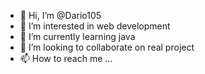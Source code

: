 - 👋 Hi, I’m @Dario105
- 👀 I’m interested in web development
- 🌱 I’m currently learning java
- 💞️ I’m looking to collaborate on real project
- 📫 How to reach me ...

<!---
Dario105/Dario105 is a ✨ special ✨ repository because its `README.md` (this file) appears on your GitHub profile.
You can click the Preview link to take a look at your changes.
--->
